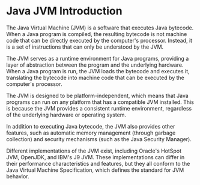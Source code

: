 # Java JVM Introduction

The Java Virtual Machine (JVM) is a software 
that executes Java bytecode. 
When a Java program is compiled, 
the resulting bytecode is not machine code 
that can be directly executed by the computer's processor. 
Instead, it is a set of instructions 
that can only be understood by the JVM.

The JVM serves as a runtime environment for Java programs,
providing a layer of abstraction between the program 
and the underlying hardware. 
When a Java program is run, 
the JVM loads the bytecode and executes it, 
translating the bytecode into machine code 
that can be executed by the computer's processor.

The JVM is designed to be platform-independent, 
which means that Java programs can run on any platform
that has a compatible JVM installed.
This is because the JVM provides a consistent runtime environment, 
regardless of the underlying hardware or operating system.

In addition to executing Java bytecode, 
the JVM also provides other features, 
such as automatic memory management (through garbage collection) 
and security mechanisms (such as the Java Security Manager).

Different implementations of the JVM exist, 
including Oracle's HotSpot JVM, OpenJDK, 
and IBM's J9 JVM. 
These implementations can differ in their performance characteristics and features, 
but they all conform to the Java Virtual Machine Specification, 
which defines the standard for JVM behavior.